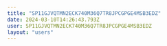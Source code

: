 ```yaml
---
title: "SP11GJVQTMN2ECK740M36Q7TR8JPCGPGE4MSB3EDZ"
date: 2024-03-10T14:26:43.793Z
user: SP11GJVQTMN2ECK740M36Q7TR8JPCGPGE4MSB3EDZ
layout: "users"
---
```

    